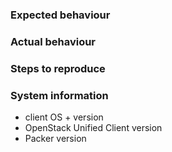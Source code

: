 ### Expected behaviour

### Actual behaviour

### Steps to reproduce

### System information

* client OS + version
* OpenStack Unified Client version
* Packer version
